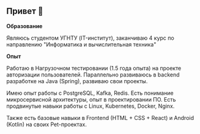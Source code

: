 ## Привет 👋

**Образование**

Являюсь студентом УГНТУ (IT-институт), заканчиваю 4 курс по направлению "Информатика и вычислительная техника"

**Опыт**

Работаю в Нагрузочном тестировании (1.5 года опыта) на проекте авторизации пользователей.
Параллельно развиваюсь в backend разработке на Java (Spring), развиваю свои проекты.

Имею опыт работы с PostgreSQL, Kafka, Redis. Есть понимание микросервисной архитектуры, опыт в проектировании ПО. Есть продвинутые навыки работы с Linux, Kubernetes, Docker, Nginx.

Также есть базовые навыки в Frontend (HTML + CSS + React) и Android (Kotlin) на своих Pet-проектах.
